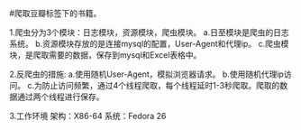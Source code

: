 #爬取豆瓣标签下的书籍。

1.爬虫分为3个模块：日志模块，资源模块，爬虫模块。
    a.日至模块是爬虫的日志系统。
    b.资源模块存放的是连接mysql的配置，User-Agent和代理ip。
    c.爬虫模块，是爬取需要的数据，保存到mysql和Excel表格中。

2.反爬虫的措施:
    a.使用随机User-Agent，模拟浏览器请求。
    b.使用随机代理ip访问。
    c.为防止访问频繁，通过4个线程爬取，每个线程延时1-3秒爬取。爬取的数据通过两个线程进行保存。

3.工作环境
    架构：X86-64
    系统：Fedora 26
